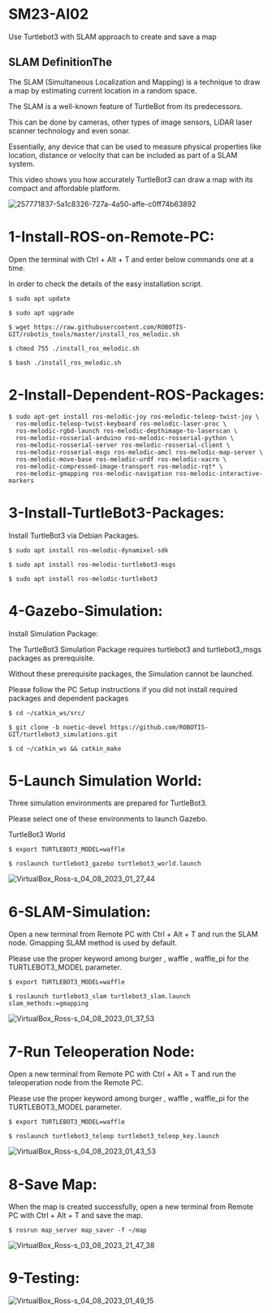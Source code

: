 # SM23-AI02
Use Turtlebot3 with SLAM approach to create and save a map
## SLAM DefinitionThe 
The SLAM (Simultaneous Localization and Mapping) is a technique to draw a map by estimating current location in a random space.

The SLAM is a well-known feature of TurtleBot from its predecessors. 

This can be done by cameras, other types of image sensors, LiDAR laser scanner technology and even sonar.

Essentially, any device that can be used to measure physical properties like location, distance or velocity that can be included as part of a SLAM system.



This video shows you how accurately TurtleBot3 can draw a map with its compact and affordable platform.

![257771837-5a1c8326-727a-4a50-affe-c0ff74b63892](https://github.com/Layan-Alsaqer/SM23-AI02/assets/138806858/90eadf81-33db-4f5a-9615-6b3b5b479716)



# 1-Install-ROS-on-Remote-PC:
Open the terminal with Ctrl + Alt + T and enter below commands one at a time.

In order to check the details of the easy installation script.

```
$ sudo apt update
```

```
$ sudo apt upgrade
```

```
$ wget https://raw.githubusercontent.com/ROBOTIS-GIT/robotis_tools/master/install_ros_melodic.sh
```

```
$ chmod 755 ./install_ros_melodic.sh
```
```
$ bash ./install_ros_melodic.sh
```

# 2-Install-Dependent-ROS-Packages:
```
$ sudo apt-get install ros-melodic-joy ros-melodic-teleop-twist-joy \
  ros-melodic-teleop-twist-keyboard ros-melodic-laser-proc \
  ros-melodic-rgbd-launch ros-melodic-depthimage-to-laserscan \
  ros-melodic-rosserial-arduino ros-melodic-rosserial-python \
  ros-melodic-rosserial-server ros-melodic-rosserial-client \
  ros-melodic-rosserial-msgs ros-melodic-amcl ros-melodic-map-server \
  ros-melodic-move-base ros-melodic-urdf ros-melodic-xacro \
  ros-melodic-compressed-image-transport ros-melodic-rqt* \
  ros-melodic-gmapping ros-melodic-navigation ros-melodic-interactive-markers
```

# 3-Install-TurtleBot3-Packages:

Install TurtleBot3 via Debian Packages.
```
$ sudo apt install ros-melodic-dynamixel-sdk
```
```
$ sudo apt install ros-melodic-turtlebot3-msgs
```
```
$ sudo apt install ros-melodic-turtlebot3
```
# 4-Gazebo-Simulation:

Install Simulation Package:

The TurtleBot3 Simulation Package requires turtlebot3 and turtlebot3_msgs packages as prerequisite. 

Without these prerequisite packages, the Simulation cannot be launched.

Please follow the PC Setup instructions if you did not install required packages and dependent packages
```
$ cd ~/catkin_ws/src/
```
```
$ git clone -b noetic-devel https://github.com/ROBOTIS-GIT/turtlebot3_simulations.git
```
```
$ cd ~/catkin_ws && catkin_make
```
# 5-Launch Simulation World:

Three simulation environments are prepared for TurtleBot3.

Please select one of these environments to launch Gazebo.

TurtleBot3 World
```
$ export TURTLEBOT3_MODEL=waffle
```
```
$ roslaunch turtlebot3_gazebo turtlebot3_world.launch
```
![VirtualBox_Ross-s_04_08_2023_01_27_44](https://github.com/Layan-Alsaqer/SM23-AI02/assets/138806858/0437aa56-72d8-4910-9e97-21af840d448a)

# 6-SLAM-Simulation:

Open a new terminal from Remote PC with Ctrl + Alt + T and run the SLAM node.
Gmapping SLAM method is used by default.

Please use the proper keyword among burger , waffle , waffle_pi for the TURTLEBOT3_MODEL parameter.
```
$ export TURTLEBOT3_MODEL=waffle
```
```
$ roslaunch turtlebot3_slam turtlebot3_slam.launch slam_methods:=gmapping
```


![VirtualBox_Ross-s_04_08_2023_01_37_53](https://github.com/Layan-Alsaqer/SM23-AI02/assets/138806858/b3ed32ce-a89e-4688-9eea-3d0503434cc8)

# 7-Run Teleoperation Node:
Open a new terminal from Remote PC with Ctrl + Alt + T and run the teleoperation node from the Remote PC.

Please use the proper keyword among burger , waffle , waffle_pi for the TURTLEBOT3_MODEL parameter.
```
$ export TURTLEBOT3_MODEL=waffle
```
```
$ roslaunch turtlebot3_teleop turtlebot3_teleop_key.launch
```


![VirtualBox_Ross-s_04_08_2023_01_43_53](https://github.com/Layan-Alsaqer/SM23-AI02/assets/138806858/b9304025-05c8-42ac-b7e3-af15017f5e9a)

# 8-Save Map:

When the map is created successfully, open a new terminal from Remote PC with Ctrl + Alt + T and save the map.
```
$ rosrun map_server map_saver -f ~/map
```
![VirtualBox_Ross-s_03_08_2023_21_47_38](https://github.com/Layan-Alsaqer/SM23-AI02/assets/138806858/46f92aa9-65c7-4c62-8d76-3df41f660073)

# 9-Testing:
![VirtualBox_Ross-s_04_08_2023_01_49_15](https://github.com/Layan-Alsaqer/SM23-AI02/assets/138806858/8e5728cd-fdcd-4820-8c85-03c068f45dc8)

